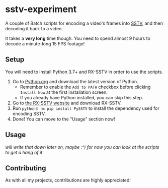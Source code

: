 # sstv-experiment
A couple of Batch scripts for encoding a video's frames into [SSTV](https://en.wikipedia.org/wiki/Slow-scan_television), and then decoding it back to a video.

It takes a **very long** time though. You need to spend almost 9 hours to decode a minute-long 15 FPS footage!

## Setup
You will need to install Python 3.7+ and RX-SSTV in order to use the scripts.

1. Go to [Python.org](https://www.python.org/) and download the latest version of Python.
    - Remember to enable the `Add to PATH` checkbox before clicking `Install Now` at the first installation screen.
    - If you already have Python installed, you can skip this step.
2. Go to [the RX-SSTV website](https://www.qsl.net/on6mu/rxsstv.htm) and download RX-SSTV.
3. Run `python3 -m pip install PySSTV` to install the dependency used for encoding SSTV.
4. Done! You can move to the "Usage" section now!

## Usage
*will write that down later on, maybe :^) for now you can look at the scripts to get a hang of it*

## Contributing
As with all my projects, contributions are highly appreciated!